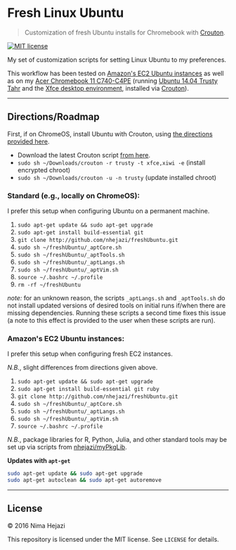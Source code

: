 # Fresh Linux Ubuntu

> Customization of fresh Ubuntu installs for Chromebook with
[Crouton](https://github.com/dnschneid/crouton).

[![MIT license](http://img.shields.io/badge/license-MIT-brightgreen.svg)](http://opensource.org/licenses/MIT)

My set of customization scripts for setting Linux Ubuntu to my preferences.

This workflow has been tested on [Amazon's EC2 Ubuntu 
instances](https://aws.amazon.com/marketplace/pp/B00JV9JBDS) as well as
on my [Acer Chromebook 11 
C740-C4PE](http://www.acer.com/ac/en/US/content/model/NX.EF2AA.002) 
(running [Ubuntu 14.04 Trusty Tahr](http://releases.ubuntu.com/14.04/) and
the [Xfce desktop environment](http://www.xfce.org/), installed via 
[Crouton](https://github.com/dnschneid/crouton)).

---

## Directions/Roadmap

First, if on ChromeOS, install Ubuntu with Crouton, using [the directions
provided
here](https://www.linux.com/learn/tutorials/795730-how-to-easily-install-ubuntu-on-chromebook-with-crouton).
* Download the latest Crouton script [from here](https://goo.gl/fd3zc).
* `sudo sh ~/Downloads/crouton -r trusty -t xfce,xiwi -e` (install encrypted chroot)
* `sudo sh ~/Downloads/crouton -u -n trusty` (update installed chroot)

### Standard (e.g., locally on ChromeOS):
I prefer this setup when configuring Ubuntu on a permanent machine.

1. `sudo apt-get update && sudo apt-get upgrade`
2. `sudo apt-get install build-essential git`
3. `git clone http://github.com/nhejazi/freshUbuntu.git`
4. `sudo sh ~/freshUbuntu/_aptCore.sh`
5. `sudo sh ~/freshUbuntu/_aptTools.sh`
6. `sudo sh ~/freshUbuntu/_aptLangs.sh`
7. `sudo sh ~/freshUbuntu/_aptVim.sh`
8. `source ~/.bashrc ~/.profile`
9. `rm -rf ~/freshUbuntu`

_note:_ for an unknown reason, the scripts `_aptLangs.sh` and
`_aptTools.sh` do not install updated versions of desired tools
on initial runs if/when there are missing dependencies. Running
these scripts a second time fixes this issue (a note to this
effect is provided to the user when these scripts are run).


### Amazon's EC2 Ubuntu instances:
I prefer this setup when configuring fresh EC2 instances.

_N.B._, slight differences from directions given above.

1. `sudo apt-get update && sudo apt-get upgrade`
2. `sudo apt-get install build-essential git ruby`
3. `git clone http://github.com/nhejazi/freshUbuntu.git`
4. `sudo sh ~/freshUbuntu/_aptCore.sh`
5. `sudo sh ~/freshUbuntu/_aptLangs.sh`
6. `sudo sh ~/freshUbuntu/_aptVim.sh`
7. `source ~/.bashrc ~/.profile`

_N.B._, package libraries for R, Python, Julia, and other standard tools may be 
set up via scripts from [nhejazi/myPkgLib](https://github.com/nhejazi/myPkgLib).

__Updates with `apt-get`__
```bash
sudo apt-get update && sudo apt-get upgrade
sudo apt-get autoclean && sudo apt-get autoremove
```

---

## License

&copy; 2016 Nima Hejazi

This repository is licensed under the MIT license. See `LICENSE` for details.
